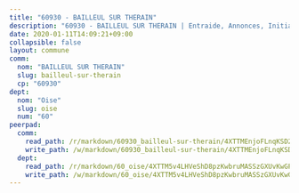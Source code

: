 ```yaml
---
title: "60930 - BAILLEUL SUR THERAIN"
description: "60930 - BAILLEUL SUR THERAIN | Entraide, Annonces, Initiatives"
date: 2020-01-11T14:09:21+09:00
collapsible: false
layout: commune
comm:
  nom: "BAILLEUL SUR THERAIN"
  slug: bailleul-sur-therain
  cp: "60930"
dept:
  nom: "Oise"
  slug: oise
  num: "60"
peerpad:
  comm:
    read_path: /r/markdown/60930_bailleul-sur-therain/4XTTMEnjoFLnqKSD2dBsiQDmE8uFbCJQ6B3gsb27r8HxJJFEz
    write_path: /w/markdown/60930_bailleul-sur-therain/4XTTMEnjoFLnqKSD2dBsiQDmE8uFbCJQ6B3gsb27r8HxJJFEz-K3TgV3CHAwpvEkaiBNfUPeZ5AceYMBQb7Cea91mRHohLGPzCv1ai3KiCixZyJ9SV99PMz64HVYvbuD8SkByCoeVfHaA12xxDzra8mv3wB7FvB5EEwoH1EzdboCbXaMf3KGn9eCqg
  dept:
    read_path: /r/markdown/60_oise/4XTTM5v4LHVeShD8pzKwbruMASSzGXUvKwGPyPNR6Aq6aruGY
    write_path: /w/markdown/60_oise/4XTTM5v4LHVeShD8pzKwbruMASSzGXUvKwGPyPNR6Aq6aruGY-K3TgTfEPmBuMGxs3WizC7aafmuSUvuvwsE7nM986pS4fEczEhokrfL1mXNtU722XatpEcDhfhLf5xd24JkCKBD4DcQHeF5CYjEkAVzDN3PuQerZfYGZ5zy2XFcJNh2Z1pYjLoQTn
---
```


